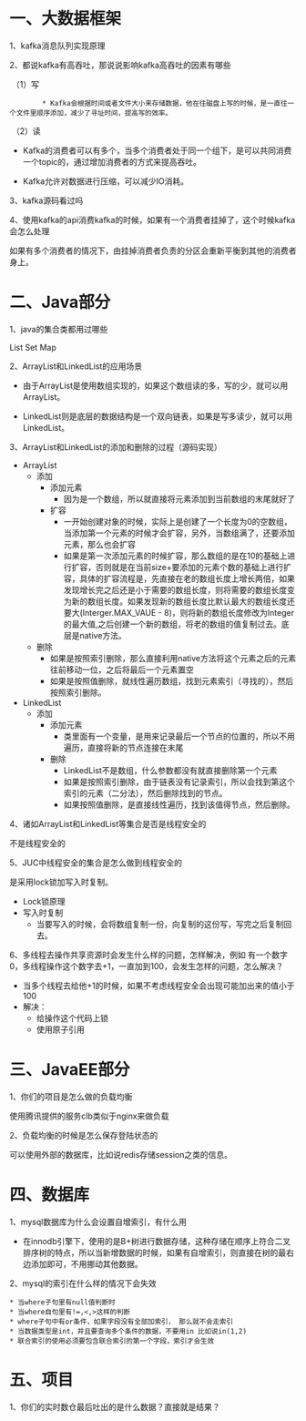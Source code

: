 # 一、大数据框架

1、kafka消息队列实现原理



2、都说kafka有高吞吐，那说说影响kafka高吞吐的因素有哪些

​	（1）写

			* Kafka会根据时间或者文件大小来存储数据，他在往磁盘上写的时候，是一直往一个文件里顺序添加，减少了寻址时间，提高写的效率。

​	（2）读

+ Kafka的消费者可以有多个，当多个消费者处于同一个组下，是可以共同消费一个topic的，通过增加消费者的方式来提高吞吐。

+ Kafka允许对数据进行压缩，可以减少IO消耗。

  

3、kafka源码看过吗



4、使用kafka的api消费kafka的时候，如果有一个消费者挂掉了，这个时候kafka会怎么处理

如果有多个消费者的情况下，由挂掉消费者负责的分区会重新平衡到其他的消费者身上。



# 二、Java部分

1、java的集合类都用过哪些

List Set Map

2、ArrayList和LinkedList的应用场景

* 由于ArrayList是使用数组实现的，如果这个数组读的多，写的少，就可以用ArrayList。

* LinkedList则是底层的数据结构是一个双向链表，如果是写多读少，就可以用LinkedList。

  

3、ArrayList和LinkedList的添加和删除的过程（源码实现）

* ArrayList 
  * 添加
    * 添加元素
      * 因为是一个数组，所以就直接将元素添加到当前数组的末尾就好了
    * 扩容
      * 一开始创建对象的时候，实际上是创建了一个长度为0的空数组，当添加第一个元素的时候才会扩容，另外，当数组满了，还要添加元素，那么也会扩容
      * 如果是第一次添加元素的时候扩容，那么数组的是在10的基础上进行扩容，否则就是在当前size+要添加的元素个数的基础上进行扩容，具体的扩容流程是，先直接在老的数组长度上增长两倍，如果发现增长完之后还是小于需要的数组长度，则将需要的数组长度变为新的数组长度。如果发现新的数组长度比默认最大的数组长度还要大(Interger.MAX_VAUE - 8)，则将新的数组长度修改为Integer的最大值,之后创建一个新的数组，将老的数组的值复制过去。底层是native方法。
  * 删除
    * 如果是按照索引删除，那么直接利用native方法将这个元素之后的元素往前移动一位，之后将最后一个元素置空
    * 如果是按照值删除，就线性遍历数组，找到元素索引（寻找的），然后按照索引删除。
* LinkedList
  * 添加
    * 添加元素
      * 类里面有一个变量，是用来记录最后一个节点的位置的，所以不用遍历，直接将新的节点连接在末尾
    * 删除
      * LinkedList不是数组，什么参数都没有就直接删除第一个元素
      * 如果是按照索引删除，由于链表没有记录索引，所以会找到第这个索引的元素（二分法），然后删除找到的节点。
      * 如果按照值删除，是直接线性遍历，找到该值得节点，然后删除。



4、诸如ArrayList和LinkedList等集合是否是线程安全的

不是线程安全的



5、JUC中线程安全的集合是怎么做到线程安全的

是采用lock锁加写入时复制。

+ Lock锁原理
+ 写入时复制
  + 当要写入的时候，会将数组复制一份，向复制的这份写，写完之后复制回去。



6、多线程去操作共享资源时会发生什么样的问题，怎样解决，例如 有一个数字0，多线程操作这个数字去+1，一直加到100，会发生怎样的问题，怎么解决？

* 当多个线程去给他+1的时候，如果不考虑线程安全会出现可能加出来的值小于100
* 解决：
  * 给操作这个代码上锁
  * 使用原子引用



# 三、JavaEE部分

1、你们的项目是怎么做的负载均衡

使用腾讯提供的服务clb类似于nginx来做负载



2、负载均衡的时候是怎么保存登陆状态的

可以使用外部的数据库，比如说redis存储session之类的信息。



# 四、数据库

1、mysql数据库为什么会设置自增索引，有什么用

+ 在innodb引擎下，使用的是B+树进行数据存储，这种存储在顺序上符合二叉排序树的特点，所以当新增数据的时候，如果有自增索引，则直接在树的最右边添加即可，不用挪动其他数据。



2、mysql的索引在什么样的情况下会失效

	* 当where子句里有null值判断时
	* 当where自句里有!=,<,>这样的判断
	* where子句中有or条件，如果字段没有全部加索引， 那么就不会走索引
	* 当数据类型是int，并且要查询多个条件的数据，不要用in 比如说in(1,2)
	* 联合索引的使用必须要包含联合索引的第一个字段，索引才会生效

# 五、项目

1、你们的实时数仓最后吐出的是什么数据？直接就是结果？